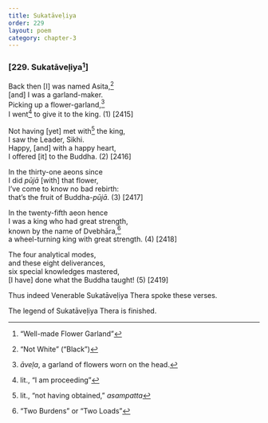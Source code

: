 ```yaml
---
title: Sukatāveḷiya
order: 229
layout: poem
category: chapter-3
---
```


### \[229. Sukatāveḷiya[^1]\]

Back then \[I\] was named Asita,[^2]  
\[and\] I was a garland-maker.  
Picking up a flower-garland,[^3]  
I went[^4] to give it to the king. (1) \[2415\]

Not having \[yet\] met with[^5] the king,  
I saw the Leader, Sikhi.  
Happy, \[and\] with a happy heart,  
I offered \[it\] to the Buddha. (2) \[2416\]

In the thirty-one aeons since  
I did *pūjā* \[with\] that flower,  
I’ve come to know no bad rebirth:  
that’s the fruit of Buddha-*pūjā*. (3) \[2417\]

In the twenty-fifth aeon hence  
I was a king who had great strength,  
known by the name of Dvebhāra,[^6]  
a wheel-turning king with great strength. (4) \[2418\]

The four analytical modes,  
and these eight deliverances,  
six special knowledges mastered,  
\[I have\] done what the Buddha taught! (5) \[2419\]

Thus indeed Venerable Sukatāveḷiya Thera spoke these verses.

The legend of Sukatāveḷiya Thera is finished.

[^1]: “Well-made Flower Garland”

[^2]: “Not White” (“Black”)

[^3]: *āveḷa*, a garland of flowers worn on the head.

[^4]: lit., “I am proceeding”

[^5]: lit., “not having obtained,” *asampatta*

[^6]: “Two Burdens” or “Two Loads”

